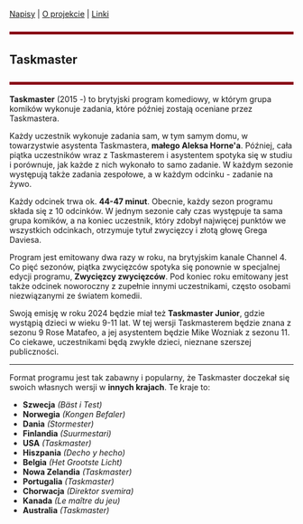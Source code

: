 [Napisy](https://github.com/Hannytime/Hannytime/blob/main/index.md) | [O projekcie](https://github.com/Hannytime/Hannytime/blob/main/About.md) | [Linki](https://github.com/Hannytime/Hannytime/blob/main/Links.md)

![line](line.png)

## **Taskmaster**

![line](line.png)

**Taskmaster** (2015 -) to brytyjski program komediowy, w którym grupa komików wykonuje zadania, które później zostają oceniane przez Taskmastera.

Każdy uczestnik wykonuje zadania sam, w tym samym domu, w towarzystwie asystenta Taskmastera, **małego Aleksa Horne'a**. Później, cała piątka uczestników wraz z Taskmasterem i asystentem spotyka się w studiu i porównuje, jak każde z nich wykonało to samo zadanie. W każdym sezonie występują także zadania zespołowe, a w każdym odcinku - zadanie na żywo.

Każdy odcinek trwa ok. **44-47 minut**. Obecnie, każdy sezon programu składa się z 10 odcinków. W jednym sezonie cały czas występuje ta sama grupa komików, a na koniec uczestnik, który zdobył najwięcej punktów we wszystkich odcinkach, otrzymuje tytuł zwycięzcy i złotą głowę Grega Daviesa.

Program jest emitowany dwa razy w roku, na brytyjskim kanale Channel 4. Co pięć sezonów, piątka zwycięzców spotyka się ponownie w specjalnej edycji programu, **Zwycięzcy zwycięzców**. Pod koniec roku emitowany jest także odcinek noworoczny z zupełnie innymi uczestnikami, często osobami niezwiązanymi ze światem komedii.

Swoją emisję w roku 2024 będzie miał też **Taskmaster Junior**, gdzie wystąpią dzieci w wieku 9-11 lat. W tej wersji Taskmasterem będzie znana z sezonu 9 Rose Matafeo, a jej asystentem będzie Mike Wozniak z sezonu 11. Co ciekawe, uczestnikami będą zwykłe dzieci, nieznane szerszej publiczności.

---

Format programu jest tak zabawny i popularny, że Taskmaster doczekał się swoich własnych wersji w **innych krajach**. Te kraje to:
* **Szwecja** *(Bäst i Test)*
* **Norwegia** *(Kongen Befaler)*
* **Dania** *(Stormester)*
* **Finlandia** *(Suurmestari)*
* **USA** *(Taskmaster)*
* **Hiszpania** *(Decho y hecho)*
* **Belgia** *(Het Grootste Licht)*
* **Nowa Zelandia** *(Taskmaster)*
* **Portugalia** *(Taskmaster)*
* **Chorwacja** *(Direktor svemira)*
* **Kanada** *(Le maître du jeu)*
* **Australia** *(Taskmaster)*

